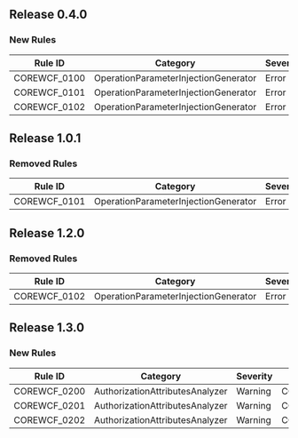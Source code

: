 ﻿## Release 0.4.0

### New Rules

Rule ID | Category | Severity | Notes
--------|----------|----------|--------------------
COREWCF_0100 | OperationParameterInjectionGenerator | Error | COREWCF_0100_OperationParameterInjectionGenerator
COREWCF_0101 | OperationParameterInjectionGenerator | Error | COREWCF_0101_OperationParameterInjectionGenerator
COREWCF_0102 | OperationParameterInjectionGenerator | Error | COREWCF_0102_OperationParameterInjectionGenerator

## Release 1.0.1

### Removed Rules

Rule ID | Category | Severity | Notes
--------|----------|----------|--------------------
COREWCF_0101 | OperationParameterInjectionGenerator | Error | COREWCF_0101_OperationParameterInjectionGenerator

## Release 1.2.0

### Removed Rules

Rule ID | Category | Severity | Notes
--------|----------|----------|--------------------
COREWCF_0102 | OperationParameterInjectionGenerator | Error | COREWCF_0102_OperationParameterInjectionGenerator

## Release 1.3.0

### New Rules

Rule ID | Category | Severity | Notes
--------|----------|----------|-------
COREWCF_0200 | AuthorizationAttributesAnalyzer | Warning  | COREWCF_0200_DiagnosticDescriptors
COREWCF_0201 | AuthorizationAttributesAnalyzer | Warning  | COREWCF_0202_DiagnosticDescriptors
COREWCF_0202 | AuthorizationAttributesAnalyzer | Warning  | COREWCF_0203_DiagnosticDescriptors